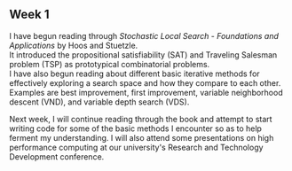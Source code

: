 ## Week 1

I have begun reading through _Stochastic Local Search - Foundations and Applications_ by Hoos and Stuetzle.  
It introduced the propositional satisfiability (SAT) and Traveling Salesman problem (TSP) as prototypical combinatorial problems.  
I have also begun reading about different basic iterative methods for effectively exploring a search space and how they compare to each other.
Examples are best improvement, first improvement, variable neighborhood descent (VND), and variable depth search (VDS).

Next week, I will continue reading through the book and attempt to start writing code for some of the basic methods I encounter so as to help ferment my understanding.
I will also attend some presentations on high performance computing at our university's Research and Technology Development conference.
